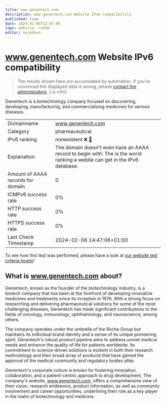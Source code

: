 ```yaml
---
title: www.genentech.com
description: www.genentech.com Website IPv6 compatibility
published: true
date: 2024-02-06T13:47:06
tags: website, rank6
editor: markdown
---
```


# www.genentech.com Website IPv6 compatibility

> The results shown here are accumulated by automation. If you're convinced the displayed data is wrong, please [contact the administrators](/howto/chat). 
{.is-info}

Genentech is a biotechnology company focused on discovering, developing, manufacturing, and commercializing medicines for serious diseases.


|   |   |
| - | - |
| Domainname | www.genentech.com
| Category | pharmaceutical |
| IPv6 ranking | nonexistent :x: [🔗](/howto/ranking) |
| Explanation | The domain doesn't even have an AAAA record to begin with. The is the worst ranking a webite can get in the IPv6 database. |
| Amount of AAAA records for domain | 0 |
| ICMPv6 success rate | 0%|
| HTTP success rate | 0% |
| HTTPS success rate | 0% |
| Last Check Timestamp | 2024-02-06 14:47:06+01:00 |

To see how this test was performed, please have a look at [our website test criteria howto](/howto/testcriteria/website)!


## What is www.genentech.com about?
Genentech, known as the founder of the biotechnology industry, is a biotech company that has been at the forefront of developing innovative medicines and treatments since its inception in 1976. With a strong focus on researching and delivering pharmaceutical solutions for some of the most challenging diseases, Genentech has made significant contributions to the fields of oncology, immunology, ophthalmology, and neuroscience, among others.

The company operates under the umbrella of the Roche Group but maintains its individual brand identity and a sense of its unique pioneering spirit. Genentech's robust product pipeline aims to address unmet medical needs and enhance the quality of life for patients worldwide. Its commitment to science-driven solutions is evident in both their research methodology and their broad array of products that have gained the approval of the medical community and regulatory bodies alike.

Genentech's corporate culture is known for fostering innovation, collaboration, and a patient-centric approach to drug development. The company's website, www.genentech.com, offers a comprehensive view of their vision, research endeavors, product information, as well as community involvement and career opportunities, underlining their role as a key player in the realm of biotechnology and medicine.


